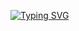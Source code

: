 [![Typing SVG](https://readme-typing-svg.herokuapp.com?font=Fira+Code&pause=1000&width=435&lines=Student,+Coder)](https://git.io/typing-svg)

